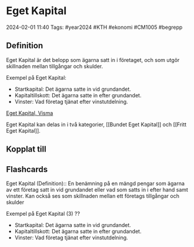 # Eget Kapital

2024-02-01 11:40
Tags: #year2024 #KTH #ekonomi #CM1005 #begrepp

## Definition

Eget Kapital är det belopp som ägarna satt in i företaget, och som utgör skillnaden mellan tillgångar och skulder.

Exempel på Eget Kapital:

- Startkapital: Det ägarna satte in vid grundandet.
- Kapitaltillskott: Det ägarna satte in efter grundandet.
- Vinster: Vad företag tjänat efter vinstutdelning.

[Eget Kapital, Visma](https://vismaspcs.se/ekonomiska-termer/vad-ar-eget-kapital)

Eget Kapital kan delas in i två kategorier, [[Bundet Eget Kapital]] och [[Fritt Eget Kapital]].

## Kopplat till

## Flashcards

Eget Kapital (Definition):: En benämning på en mängd pengar som ägarna av ett företag satt in vid grundandet eller vad som satts in i efter hand samt vinster. Kan också ses som skillnaden mellan ett företags tillgångar och skulder
<!--SR:!2024-02-06,7,250!2024-02-02,3,230-->

Exempel på Eget Kapital (3)
??
- Startkapital: Det ägarna satte in vid grundandet.
- Kapitaltillskott: Det ägarna satte in efter grundandet.
- Vinster: Vad företag tjänat efter vinstutdelning.
